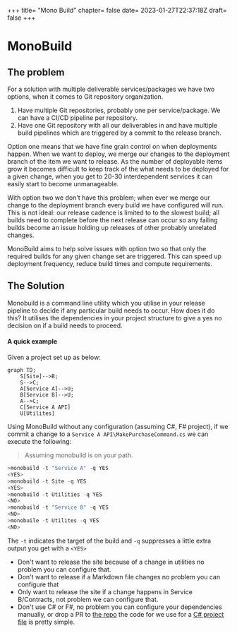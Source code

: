 +++
title= "Mono Build"
chapter= false
date= 2023-01-27T22:37:18Z
draft= false
+++

# MonoBuild

## The problem

For a solution with multiple deliverable services/packages we have two options, when it comes to Git repository organization. 

1. Have multiple Git repositories, probably one per service/package. We can have a CI/CD pipeline per repository.
1. Have one Git repository with all our deliverables in and have multiple build pipelines which are triggered by a commit to the release branch. 

Option one means that we have fine grain control on when deployments happen. When we want to deploy, we merge our changes to the deployment branch of the item we want to release. As the number of deployable items grow it becomes difficult to keep track of the what needs to be deployed for a given change, when you get to 20-30 interdependent services it can easily start to become unmanageable.

With option two we don't have this problem; when ever we merge our change to the deployment branch every build we have configured will run. This is not ideal: our release cadence is limited to to the slowest build; all builds need to complete before the next release can occur so any failing builds become an issue holding up releases of other probably unrelated changes.

MonoBuild aims to help solve issues with option two so that only the required builds for any given change set are triggered. This can speed up deployment frequency, reduce build times and compute requirements.

## The Solution

Monobuild is a command line utility which you utilise in your release pipeline to decide if any particular build needs to occur. How does it do this? It utilises the dependencies in your project structure to give a yes no decision on if a build needs to proceed.

#### A quick example

Given a project set up as below:

```mermaid
graph TD;
    S[Site]-->B;
    S-->C;
    A[Service A]-->U;
    B[Service B]-->U;
    A-->C;
    C[Service A API]
    U[Utilites]
```

Using  MonoBuild without any configuration (assuming C#, F# project), if we commit a change to a ```Service A API\MakePurchaseCommand.cs``` we can execute the following:

>  Assuming monobuild is on your path.

```Powershell
>monobuild -t "Service A" -q YES
<YES>
>monobuild -t Site -q YES
<YES>
>monobuild -t Utilities -q YES
<NO>
>monobuild -t "Service B" -q YES
<NO>
>monobuile -t Utilites -q YES
<NO>
```


The ```-t``` indicates the target of the build and ```-q``` suppresses a little extra output you get with a ```<YES>```

* Don't want to release the site because of a change in utilities no problem you can configure that.
* Don't want to release if a Markdown file changes no problem you can configure that
* Only want to release the site if a change happens in Service B/Contracts, not problem we can configure that.
* Don't use C# or F#, no problem you can configure your dependencies manually, or drop a PR to [the repo](https://github.com/JohnEffo/MonoBuild) the code for we use for a [C# project file](https://github.com/JohnEffo/MonoBuild/blob/main/src/MonoBuild.Core/ProjDependencyExtractor.cs) is pretty simple.







